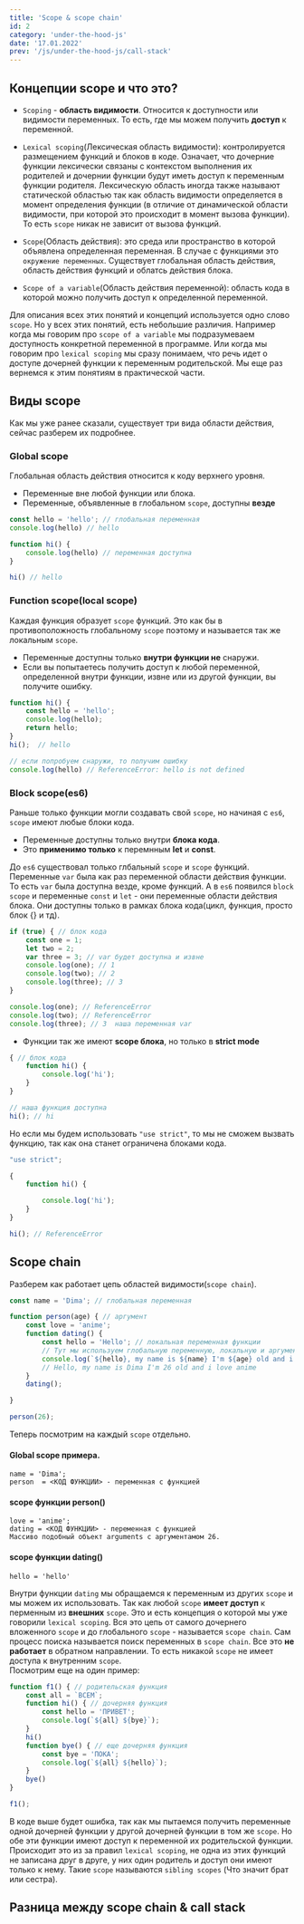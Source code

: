 ```yaml
---
title: 'Scope & scope chain'
id: 2
category: 'under-the-hood-js'
date: '17.01.2022'
prev: '/js/under-the-hood-js/call-stack'
---
```



## Концепции scope и что это?

* `Scoping` - <b>область видимости</b>. Относится к доступности или видимости переменных. То есть, где мы можем получить <b>доступ</b> к переменной.

* `Lexical scoping`(Лексическая область видимости): контролируется размещением функций и блоков в коде. Означает, что дочерние функции лексически связаны с контекстом выполнения их родителей и дочернии функции будут иметь доступ к переменным функции родителя. Лексическую область иногда также называют статической областью так как область видимости определяется в момент определения функции (в отличие от динамической области видимости, при которой это происходит в момент вызова функции). То есть `scope` никак не зависит от вызова функций.

* `Scope`(Область действия): это среда или пространство в которой объявлена определенная переменная. В случае с функциями это `окружение переменных`. Существует глобальная область действия, область действия функций и облатсь действия блока.  

* `Scope of a variable`(Область действия переменной): область кода в которой можно получить доступ к определенной переменной.

Для описания всех этих понятий и концепций используется одно слово `scope`. Но у всех этих понятий, есть небольшие различия. Например когда мы говорим про `scope of a variable` мы подразумеваем доступность конкретной переменной в программе. Или когда мы говорим про `lexical scoping` мы сразу понимаем, что речь идет о доступе дочерней функции к переменным родительской. Мы еще раз вернемся к этим понятиям в практической части.

## Виды scope
Как мы уже ранее сказали, существует три вида области действия, сейчас разберем их подробнее.

### Global scope
Глобальная область действия относится к коду верхнего уровня.
* Переменные вне любой функции или блока.
* Переменные, объявленные в глобальном `scope`, доступны <b>везде</b>

```javaScript
const hello = 'hello'; // глобальная переменная
console.log(hello) // hello

function hi() {
    console.log(hello) // переменная доступна
}

hi() // hello 
```
### Function scope(local scope)
Каждая функция образует `scope` функций. Это как бы в противоположность глобальному `scope` поэтому и называется так же локальным `scope`.

* Переменные доступны только <b>внутри функции не</b> снаружи.
* Если вы попытаетесь получить доступ к любой переменной, определенной внутри функции, извне или из другой функции, вы получите ошибку.

```javaScript
function hi() {
    const hello = 'hello';
    console.log(hello);
    return hello;
}
hi();  // hello

// если попробуем снаружи, то получим ошибку
console.log(hello) // ReferenceError: hello is not defined
```
### Block scope(es6)
Раньше только функции могли создавать свой `scope`, но начиная с `es6`, `scope` имеют любые блоки кода.

* Переменные доступны только внутри <b>блока кода</b>.
* Это <b>применимо только</b> к перемнным <b>let</b> и <b>const</b>.

До `es6` существовал только глбальный `scope` и `scope` функций. Переменные `var` была как раз переменной области действия функции. То есть `var` была доступна везде, кроме функций. А в `es6` появился `block scope` и переменные `const` и `let` - они переменные области действия блока. Они доступны только в рамках блока кода(цикл, функция, просто блок {} и тд).

```javaScript
if (true) { // блок кода
    const one = 1;
    let two = 2;
    var three = 3; // var будет доступна и извне
    console.log(one); // 1
    console.log(two); // 2
    console.log(three); // 3
}

console.log(one); // ReferenceError
console.log(two); // ReferenceError
console.log(three); // 3  наша переменная var
```
* Функции так же имеют <b>scope блока</b>, но только в <b>strict mode</b>
```javaScript
{ // блок кода
    function hi() {
        console.log('hi');
    }
}

// наша функция доступна
hi(); // hi
```
Но если мы будем использовать `"use strict"`, то мы не сможем вызвать функцию, так как она станет ограничена блоками кода.
```javaScript
"use strict";

{
    function hi() {

        console.log('hi');
    }
}

hi(); // ReferenceError
```
## Scope chain
Разберем как работает цепь областей видимости(`scope chain`).
```javaScript
const name = 'Dima'; // глобальная переменная

function person(age) { // аргумент
    const love = 'anime';
    function dating() {
        const hello = 'Hello'; // локальная переменная функции 
        // Тут мы используем глобальную переменную, локальную и аргумент и переменную родителя.
        console.log(`${hello}, my name is ${name} I'm ${age} old and i love ${love}`);
        // Hello, my name is Dima I'm 26 old and i love anime
    }
    dating();

}

person(26);
```
Теперь посмотрим на каждый `scope` отдельно.

#### Global scope примера.
```
name = 'Dima';
person  = <КОД ФУНКЦИИ> - переменная с функцией
```
#### scope функции person()
```
love = 'anime';
dating = <КОД ФУНКЦИИ> - переменная с функцией
Массиво подобный объект arguments c аргументамом 26.
```
#### scope функции dating()
```
hello = 'hello'
```
Внутри функции `dating` мы обращаемся к переменным из других `scope` и мы можем их использовать.
Так как любой `scope` <b>имеет доступ</b> к перменным из <b>внешних</b> `scope`.
Это и есть концепция о которой мы уже говорили `lexical scoping`. Вся это цепь от самого дочернего вложенного `scope` и до глобального `scope` - называется `scope chain`.
Cам процесс поиска называется поиск переменных в `scope chain`. Все это <b>не работает</b> в обратном направлении. То есть никакой `scope` не имеет доступа к внутренним `scope`. <br/>
Посмотрим еще на один пример:
```javaScript
function f1() { // родительская функция
    const all = `ВСЕМ`;
    function hi() { // дочерняя функция
        const hello = 'ПРИВЕТ';
        console.log(`${all} ${bye}`);
    }
    hi()
    function bye() { // еще дочерняя функция
        const bye = 'ПОКА';
        console.log(`${all} ${hello}`);
    }
    bye()
}

f1();
```
В коде выше будет ошибка, так как мы пытаемся получить переменные одной дочерней функции у другой дочерней функции в том же `scope`. Но обе эти функции имеют доступ к переменной их родительской функции.
Происходит это из за правил `lexical scoping`, не одна из этих функций не записана друг в друге, у них один родитель и доступ они имеют только к нему. Такие `scope` называются `sibling scopes` (Что значит брат или сестра).


## Разница между scope chain & call stack

